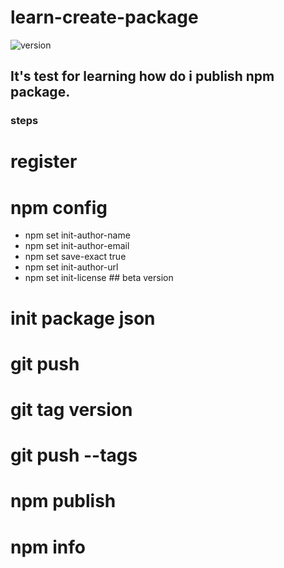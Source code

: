 # learn-create-package
![version](https://raster.shields.io/npm/v/start-wars-package)
## It's test for learning how do i publish npm package.
### steps
  # register
  # npm config
   - npm set init-author-name
   - npm set init-author-email
   - npm set save-exact true
   - npm set init-author-url
   - npm set init-license
    ## beta version
  # init package json
  # git push
  # git tag version
  # git push --tags 
  # npm publish
  # npm info



  
